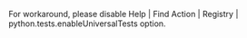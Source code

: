 For workaround, please disable Help | Find Action | Registry | python.tests.enableUniversalTests option.
